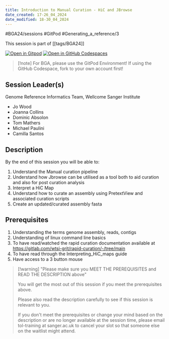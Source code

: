```yaml
---
title: Introduction to Manual Curation - HiC and JBrowse
date_created: 17-26_04_2024
date_modified: 18-30_04_2024
---
```

#BGA24/sessions #GitPod #Generating_a_reference/3

This session is part of [[tags/BGA24]]

[![Open in Gitpod](https://gitpod.io/button/open-in-gitpod.svg)](https://gitpod.io/#https://github.com/thebgacademy/manual-curation)     [![Open in GitHub Codespaces](https://github.com/codespaces/badge.svg)](https://codespaces.new/thebgacademy/manual-curation) 
> [!note] For BGA, please use the GitPod Environment!
> If using the GitHub Codespace, fork to your own account first!
## Session Leader(s)

Genome Reference Informatics Team, Wellcome Sanger Institute

- Jo Wood
- Joanna Collins
- Dominic Absolon
- Tom Mathers
- Michael Paulini
- Camilla Santos

## Description

By the end of this session you will be able to:

1. Understand the Manual curation pipeline
2. Understand how Jbrowse can be utilised as a tool both to  aid curation and also for post curation analysis
3. Interpret a HiC Map
4. Understand how to curate an assembly using PretextView and associated curation scripts
5. Create an updated/curated assembly fasta

## Prerequisites

1. Understanding the terms genome assembly, reads, contigs
2. Understanding of linux command line basics
3. To have read/watched the rapid curation documentation available at <https://gitlab.com/wtsi-grit/rapid-curation/-/tree/main>
4. To have read through the Interpreting_HiC_maps guide
5. Have access to a 3 button mouse

>[!warning] "Please make sure you MEET THE PREREQUISITES and READ THE DESCRIPTION above"
>
>    You will get the most out of this session if you meet the prerequisites above.
>
>    Please also read the description carefully to see if this session is relevant to you.
>    
>    If you don't meet the prerequisites or change your mind based on the description or are no longer available at the session time, please email tol-training at sanger.ac.uk to cancel your slot so that someone else on the waitlist might attend.
